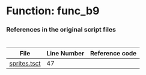# Function: func_b9 
### References in the original script files

#

| File | Line Number | Reference code |
| --- | --- | --- |
| [sprites.tsct](../../../out/sprites.tsct#L47) | 47 |  |
